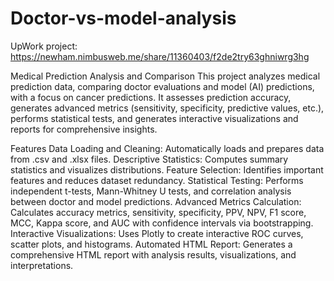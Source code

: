 # Doctor-vs-model-analysis
UpWork project: https://newham.nimbusweb.me/share/11360403/f2de2try63ghniwrg3hg

Medical Prediction Analysis and Comparison
This project analyzes medical prediction data, comparing doctor evaluations and model (AI) predictions, with a focus on cancer predictions. It assesses prediction accuracy, generates advanced metrics (sensitivity, specificity, predictive values, etc.), performs statistical tests, and generates interactive visualizations and reports for comprehensive insights.

Features
Data Loading and Cleaning: Automatically loads and prepares data from .csv and .xlsx files.
Descriptive Statistics: Computes summary statistics and visualizes distributions.
Feature Selection: Identifies important features and reduces dataset redundancy.
Statistical Testing: Performs independent t-tests, Mann-Whitney U tests, and correlation analysis between doctor and model predictions.
Advanced Metrics Calculation: Calculates accuracy metrics, sensitivity, specificity, PPV, NPV, F1 score, MCC, Kappa score, and AUC with confidence intervals via bootstrapping.
Interactive Visualizations: Uses Plotly to create interactive ROC curves, scatter plots, and histograms.
Automated HTML Report: Generates a comprehensive HTML report with analysis results, visualizations, and interpretations.
